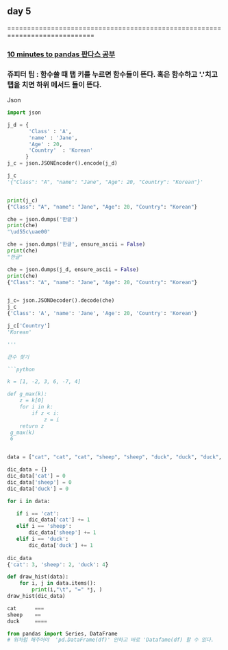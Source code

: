 ## day 5

============================================================================

### [10 minutes to pandas 판다스 공부](https://pandas.pydata.org/pandas-docs/stable/10min.html)
### 쥬피터 팁 : 함수쓸 때 탭 키를 누르면 함수들이 뜬다. 혹은 함수하고 '.'치고 탭을 치면 하위 메서드 들이 뜬다. 


Json

```python
import json

j_d = { 
       'Class' : 'A', 
       'name' : 'Jane', 
       'Age' : 20, 
       'Country'  : 'Korean'
      }
j_c = json.JSONEncoder().encode(j_d)

j_c
'{"Class": "A", "name": "Jane", "Age": 20, "Country": "Korean"}'


print(j_c)
{"Class": "A", "name": "Jane", "Age": 20, "Country": "Korean"}

che = json.dumps('한글')
print(che)
"\ud55c\uae00"

che = json.dumps('한글', ensure_ascii = False)
print(che)
"한글"

che = json.dumps(j_d, ensure_ascii = False)
print(che)
{"Class": "A", "name": "Jane", "Age": 20, "Country": "Korean"}


j_c= json.JSONDecoder().decode(che)
j_c
{'Class': 'A', 'name': 'Jane', 'Age': 20, 'Country': 'Korean'}

j_c['Country']
'Korean'

'''

큰수 찾기

```python

k = [1, -2, 3, 6, -7, 4]

def g_max(k):
    z = k[0]
    for i in k:
        if z < i:
            z = i
    return z
 g_max(k)
 6
```
 
 ```python
 
 data = ["cat", "cat", "cat", "sheep", "sheep", "duck", "duck", "duck", "duck" ]

dic_data = {}
dic_data['cat'] = 0
dic_data['sheep'] = 0
dic_data['duck'] = 0

for i in data:

    if i == 'cat':
        dic_data['cat'] += 1
    elif i == 'sheep':
        dic_data['sheep'] += 1
    elif i == 'duck':
        dic_data['duck'] += 1
        
dic_data
{'cat': 3, 'sheep': 2, 'duck': 4}
 
```
```python
def draw_hist(data):
    for i, j in data.items():
        print(i,"\t", "=" *j, )
draw_hist(dic_data)

cat 	 ===
sheep 	 ==
duck 	 ====

```


```python
from pandas import Series, DataFrame
# 위처럼 해주어야  'pd.DataFrame(df)' 안하고 바로 'Datafame(df) 할 수 있다.

```
